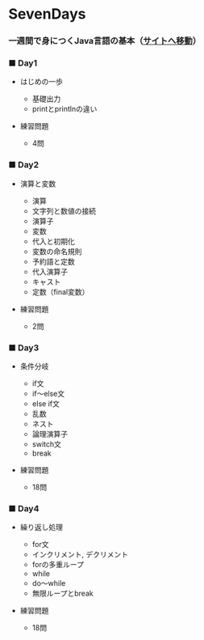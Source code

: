 # SevenDays
### 一週間で身につくJava言語の基本（[サイトへ移動](http://java.sevendays-study.com/index.html)）

### ■ Day1
- はじめの一歩
  - 基礎出力
  - printとprintlnの違い
  
- 練習問題
  - 4問
### ■ Day2
- 演算と変数
  - 演算
  - 文字列と数値の接続
  - 演算子
  - 変数
  - 代入と初期化
  - 変数の命名規則
  - 予約語と定数
  - 代入演算子
  - キャスト
  - 定数（final変数）

- 練習問題
  - 2問
### ■ Day3
- 条件分岐
  - if文
  - if～else文
  - else if文
  - 乱数
  - ネスト
  - 論理演算子
  - switch文
  - break
  
- 練習問題
  - 18問
### ■ Day4
- 繰り返し処理
  - for文
  - インクリメント, デクリメント
  - forの多重ループ
  - while
  - do～while
  - 無限ループとbreak

- 練習問題
  - 18問
